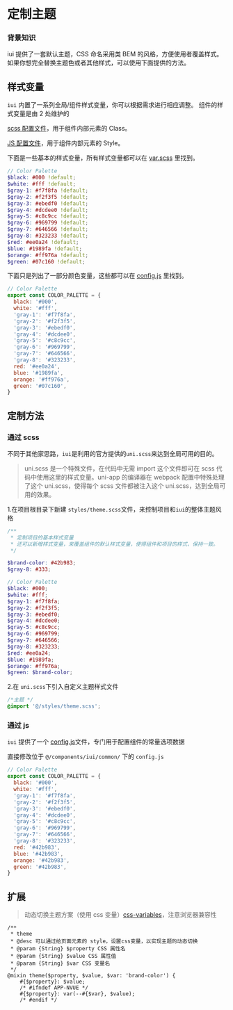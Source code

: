 # 定制主题

### 背景知识

iui 提供了一套默认主题，CSS 命名采用类 BEM 的风格，方便使用者覆盖样式。如果你想完全替换主题色或者其他样式，可以使用下面提供的方法。

## 样式变量

`iui` 内置了一系列全局/组件样式变量，你可以根据需求进行相应调整。
组件的样式变量是由 2 处维护的

[ scss 配置文件](https://github.com/JoeshuTT/hello-iui/blob/master/components/i-ui/styles/var.scss)，用于组件内部元素的 Class。

[ JS 配置文件](https://github.com/JoeshuTT/hello-iui/blob/master/components/i-ui/common/config.js)，用于组件内部元素的 Style。

下面是一些基本的样式变量，所有样式变量都可以在 [var.scss](https://github.com/JoeshuTT/hello-iui/blob/master/components/i-ui/styles/var.scss) 里找到。

```scss
// Color Palette
$black: #000 !default;
$white: #fff !default;
$gray-1: #f7f8fa !default;
$gray-2: #f2f3f5 !default;
$gray-3: #ebedf0 !default;
$gray-4: #dcdee0 !default;
$gray-5: #c8c9cc !default;
$gray-6: #969799 !default;
$gray-7: #646566 !default;
$gray-8: #323233 !default;
$red: #ee0a24 !default;
$blue: #1989fa !default;
$orange: #ff976a !default;
$green: #07c160 !default;
```

下面只是列出了一部分颜色变量，这些都可以在 [config.js](https://github.com/JoeshuTT/hello-iui/blob/master/components/i-ui/common/config.js) 里找到。

```js
// Color Palette
export const COLOR_PALETTE = {
  black: '#000',
  white: '#fff',
  'gray-1': '#f7f8fa',
  'gray-2': '#f2f3f5',
  'gray-3': '#ebedf0',
  'gray-4': '#dcdee0',
  'gray-5': '#c8c9cc',
  'gray-6': '#969799',
  'gray-7': '#646566',
  'gray-8': '#323233',
  red: '#ee0a24',
  blue: '#1989fa',
  orange: '#ff976a',
  green: '#07c160',
}
```

## 定制方法

### 通过 scss

不同于其他家思路，`iui`是利用的官方提供的`uni.scss`来达到全局可用的目的。

> uni.scss 是一个特殊文件，在代码中无需 import 这个文件即可在 scss 代码中使用这里的样式变量。uni-app 的编译器在 webpack 配置中特殊处理了这个 uni.scss，使得每个 scss 文件都被注入这个 uni.scss，达到全局可用的效果。

1.在项目根目录下新建 `styles/theme.scss`文件，来控制项目和`iui`的整体主题风格

```scss
/**
 * 定制项目的基本样式变量
 * 还可以新增样式变量，来覆盖组件的默认样式变量，使得组件和项目的样式，保持一致。
 */

$brand-color: #42b983;
$gray-8: #333;

// Color Palette
$black: #000;
$white: #fff;
$gray-1: #f7f8fa;
$gray-2: #f2f3f5;
$gray-3: #ebedf0;
$gray-4: #dcdee0;
$gray-5: #c8c9cc;
$gray-6: #969799;
$gray-7: #646566;
$gray-8: #323233;
$red: #ee0a24;
$blue: #1989fa;
$orange: #ff976a;
$green: $brand-color;
```

2.在 `uni.scss`下引入自定义主题样式文件

```scss
/*主题 */
@import '@/styles/theme.scss';
```

### 通过 js

`iui` 提供了一个 [config.js](https://github.com/JoeshuTT/hello-iui/blob/master/components/i-ui/common/config.js)文件，专门用于配置组件的常量选项数据

直接修改位于 `@/components/iui/common/` 下的 `config.js`

```js
// Color Palette
export const COLOR_PALETTE = {
  black: '#000',
  white: '#fff',
  'gray-1': '#f7f8fa',
  'gray-2': '#f2f3f5',
  'gray-3': '#ebedf0',
  'gray-4': '#dcdee0',
  'gray-5': '#c8c9cc',
  'gray-6': '#969799',
  'gray-7': '#646566',
  'gray-8': '#323233',
  red: '#42b983',
  blue: '#42b983',
  orange: '#42b983',
  green: '#42b983',
}
```

## 扩展

> 动态切换主题方案（使用 css 变量）[css-variables](https://developer.mozilla.org/zh-CN/docs/Web/CSS/Using_CSS_custom_properties)，注意浏览器兼容性

```
/**
 * theme
 * @desc 可以通过给页面元素的 style，设置css变量，以实现主题的动态切换
 * @param {String} $property CSS 属性名
 * @param {String} $value CSS 属性值
 * @param {String} $var CSS 变量名
 */
@mixin theme($property, $value, $var: 'brand-color') {
    #{$property}: $value;
    /* #ifndef APP-NVUE */
    #{$property}: var(--#{$var}, $value);
    /* #endif */

```
